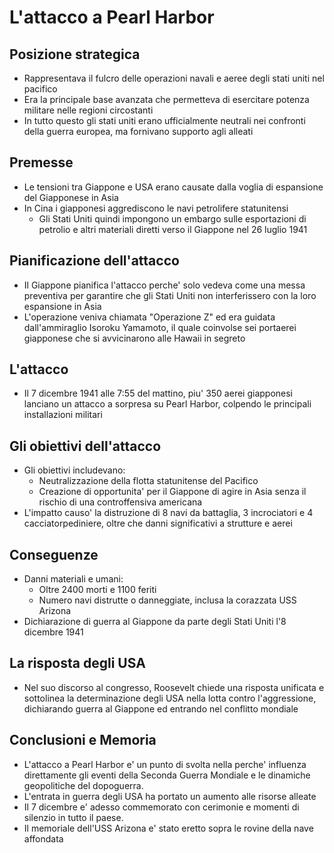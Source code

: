# L&apos;attacco a Pearl Harbor

## Posizione strategica
- Rappresentava il fulcro delle operazioni navali e aeree degli stati uniti nel pacifico
- Era la principale base avanzata che permetteva di esercitare potenza militare nelle regioni circostanti
- In tutto questo gli stati uniti erano ufficialmente neutrali nei confronti della guerra europea, ma fornivano supporto
agli alleati

## Premesse
- Le tensioni tra Giappone e USA erano causate dalla voglia di espansione del Giapponese in Asia
- In Cina i giapponesi aggrediscono le navi petrolifere statunitensi
  - Gli Stati Uniti quindi impongono un embargo sulle esportazioni di petrolio e altri materiali diretti verso il
  Giappone nel 26 luglio 1941

## Pianificazione dell'attacco
- Il Giappone pianifica l'attacco perche' solo vedeva come una messa preventiva per garantire che gli Stati Uniti non
interferissero con la loro espansione in Asia
- L'operazione veniva chiamata "Operazione Z" ed era guidata dall'ammiraglio Isoroku Yamamoto, il quale coinvolse sei
portaerei giapponese che si avvicinarono alle Hawaii in segreto

## L'attacco
- Il 7 dicembre 1941 alle 7:55 del mattino, piu' 350 aerei giapponesi lanciano un attacco a sorpresa su Pearl Harbor,
colpendo le principali installazioni militari

## Gli obiettivi dell'attacco
- Gli obiettivi includevano:
  - Neutralizzazione della flotta statunitense del Pacifico
  - Creazione di opportunita' per il Giappone di agire in Asia senza il rischio di una controffensiva americana
- L'impatto causo' la distruzione di 8 navi da battaglia, 3 incrociatori e 4 cacciatorpediniere, oltre che danni
significativi a strutture e aerei

## Conseguenze
- Danni materiali e umani:
  - Oltre 2400 morti e 1100 feriti
  - Numero navi distrutte o danneggiate, inclusa la corazzata USS Arizona
- Dichiarazione di guerra al Giappone da parte degli Stati Uniti l'8 dicembre 1941

## La risposta degli USA
- Nel suo discorso al congresso, Roosevelt chiede una risposta unificata e sottolinea la determinazione degli USA
nella lotta contro l'aggressione, dichiarando guerra al Giappone ed entrando nel conflitto mondiale

## Conclusioni e Memoria
- L'attacco a Pearl Harbor e' un punto di svolta nella perche' influenza direttamente gli eventi della Seconda Guerra
Mondiale e le dinamiche geopolitiche del dopoguerra. 
- L'entrata in guerra degli USA ha portato un aumento alle risorse alleate
- Il 7 dicembre e' adesso commemorato con cerimonie e momenti di silenzio in tutto il paese.
- Il memoriale dell'USS Arizona e' stato eretto sopra le rovine della nave affondata